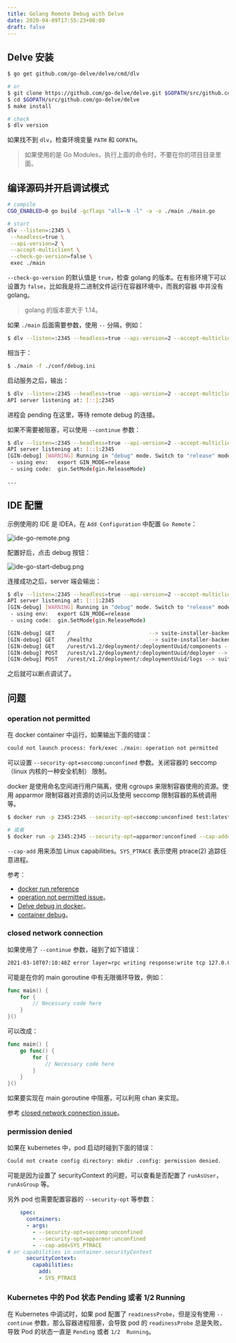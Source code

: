 ```yaml
---
title: Golang Remote Debug with Delve
date: 2020-04-09T17:55:23+08:00
draft: false
---
```


## Delve 安装

```bash
$ go get github.com/go-delve/delve/cmd/dlv

# or
$ git clone https://github.com/go-delve/delve.git $GOPATH/src/github.com/go-delve/delve
$ cd $GOPATH/src/github.com/go-delve/delve
$ make install

# check
$ dlv version
```

如果找不到 `dlv`，检查环境变量 `PATH` 和 `GOPATH`。

> 如果使用的是 Go Modules，执行上面的命令时，不要在你的项目目录里面。

## 编译源码并开启调试模式

```bash
# compile
CGO_ENABLED=0 go build -gcflags "all=-N -l" -a -o ./main ./main.go

# start
dlv --listen=:2345 \
 --headless=true \
 --api-version=2 \
 --accept-multiclient \
 --check-go-version=false \
 exec ./main
```

`--check-go-version` 的默认值是 `true`，检查 golang 的版本。在有些环境下可以设置为 `false`，比如我是将二进制文件运行在容器环境中，而我的容器
中并没有 golang。

> golang 的版本要大于 1.14。

如果 `./main` 后面需要参数，使用 `--` 分隔，例如：

```bash
$ dlv --listen=:2345 --headless=true --api-version=2 --accept-multiclient --check-go-version=false exec ./main -- -f ./conf/debug.ini
```

相当于：

```bash
$ ./main -f ./conf/debug.ini
```

启动服务之后，输出：

```bash
$ dlv --listen=:2345 --headless=true --api-version=2 --accept-multiclient --check-go-version=false exec ./main
API server listening at: [::]:2345
```

进程会 pending 在这里，等待 remote debug 的连接。

如果不需要被阻塞，可以使用 `--continue` 参数：

```bash
$ dlv --listen=:2345 --headless=true --api-version=2 --accept-multiclient --check-go-version=false exec --continue ./main
API server listening at: [::]:2345
[GIN-debug] [WARNING] Running in "debug" mode. Switch to "release" mode in production.
 - using env:   export GIN_MODE=release
 - using code:  gin.SetMode(gin.ReleaseMode)

...
```

## IDE 配置

示例使用的 IDE 是 IDEA，在 `Add Configuration` 中配置 `Go Remote`：

![ide-go-remote.png](/images/go-remote/ide-go-remote.png)

配置好后，点击 debug 按钮：

![ide-go-start-debug.png](/images/go-remote/ide-go-start-debug.png)

连接成功之后，server 端会输出：

```bash
$ dlv --listen=:2345 --headless=true --api-version=2 --accept-multiclient --check-go-version=false exec ./main
API server listening at: [::]:2345
[GIN-debug] [WARNING] Running in "debug" mode. Switch to "release" mode in production.
 - using env:   export GIN_MODE=release
 - using code:  gin.SetMode(gin.ReleaseMode)

[GIN-debug] GET    /                         --> suite-installer-backend/app/http.loadRouter.func2 (6 handlers)
[GIN-debug] GET    /healthz                  --> suite-installer-backend/app/http.healthCheck (6 handlers)
[GIN-debug] GET    /urest/v1.2/deployment/:deploymentUuid/components --> suite-installer-backend/app/http.getComponents (7 handlers)
[GIN-debug] POST   /urest/v1.2/deployment/:deploymentUuid/deployer --> suite-installer-backend/app/http.startDeployer (7 handlers)
[GIN-debug] POST   /urest/v1.2/deployment/:deploymentUuid/logs --> suite-installer-backend/app/http.saveLogs (7 handlers)

```

之后就可以断点调试了。

## 问题

### operation not permitted

在 docker container 中运行，如果输出下面的错误：

```bash
could not launch process: fork/exec ./main: operation not permitted
```

可以设置 `--security-opt=seccomp:unconfined` 参数。关闭容器的 seccomp（linux 内核的一种安全机制） 限制。

docker 是使用命名空间进行用户隔离，使用 cgroups 来限制容器使用的资源。使用 apparmor 限制容器对资源的访问以及使用 seccomp 限制容器的系统调用等。

```bash
$ docker run -p 2345:2345 --security-opt=seccomp:unconfined test:latest

# 或者
$ docker run -p 2345:2345 --security-opt=apparmor:unconfined --cap-add=SYS_PTRACE test:latest
```

`--cap-add` 用来添加 Linux capabilities。`SYS_PTRACE` 表示使用 ptrace(2) 追踪任意进程。

参考：

- [docker run reference](https://docs.docker.com/engine/reference/run/)
- [operation not permitted issue](https://github.com/go-delve/delve/issues/515#issuecomment-214911481)。
- [Delve debug in docker](https://github.com/go-delve/delve/issues/1109)。  
- [container debug](https://github.com/dlsniper/webinar/blob/master/container-debug.sh#L10-L11)。

### closed network connection

如果使用了 `--continue` 参数，碰到了如下错误：
```bash
2021-03-10T07:10:48Z error layer=rpc writing response:write tcp 127.0.0.1:2345->127.0.0.1:39402: use of closed network connection
```

可能是在你的 main goroutine 中有无限循环导致，例如：

```go
func main() {
    for {
        // Necessary code here
    }
}()
```

可以改成：

```go
func main() {
	go func() {
        for {
            // Necessary code here
        }
    }
}()
```

如果要实现在 main goroutine 中阻塞，可以利用 chan 来实现。

参考 [closed network connection issue](https://github.com/go-delve/delve/issues/2284)。

###  permission denied

如果在 kubernetes 中，pod 启动时碰到下面的错误：

```bash
Could not create config directory: mkdir .config: permission denied.
```

可能是因为设置了 securityContext 的问题，可以查看是否配置了 `runAsUser`，`runAsGroup` 等。

另外 pod 也需要配置容器的 `--security-opt` 等参数：

```yaml
    spec:
      containers:
      - args:
        - --security-opt=seccomp:unconfined
        - --security-opt=apparmor:unconfined
        - --cap-add=SYS_PTRACE
# or capabilities in container.securityContext
      securityContext:
        capabilities:
          add:
          - SYS_PTRACE

```

### Kubernetes 中的 Pod 状态 Pending 或者 1/2 Running

在 Kubernetes 中调试时，如果 pod 配置了 `readinessProbe`，但是没有使用 `--continue` 参数，那么容器进程阻塞，会导致 pod 的 `readinessProbe`
总是失败，导致 Pod 的状态一直是 `Pending` 或者 `1/2  Running`。